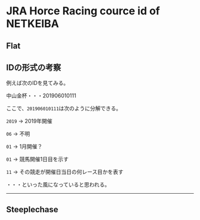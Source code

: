 # JRA Horce Racing cource id of NETKEIBA

## Flat

 [中山金杯]:201906010111

 [京都金杯]:201908010111

 [シンザン記念]:201908010211


## IDの形式の考察

例えば次のIDを見てみる。

中山金杯・・・201906010111

ここで、```201906010111```は次のように分解できる。

```2019``` -> 2019年開催

```06``` -> 不明

```01``` -> 1月開催？

```01``` -> 競馬開催1日目を示す

```11``` -> その競走が開催日当日の何レース目かを表す

・・・といった風になっていると思われる。

---

## Steeplechase
